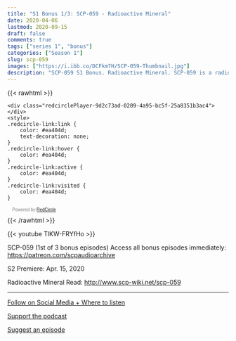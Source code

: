 ```yaml
---
title: "S1 Bonus 1/3: SCP-059 - Radioactive Mineral"
date: 2020-04-06
lastmod: 2020-09-15
draft: false
comments: true
tags: ["series 1", "bonus"]
categories: ["Season 1"]
slug: scp-059
images: ["https://i.ibb.co/DCFkm7H/SCP-059-Thumbnail.jpg"]
description: "SCP-059 S1 Bonus. Radioactive Mineral. SCP-059 is a radioactive mineral of unknown origin, superficially resembling scheelite."
---
```


{{< rawhtml >}}
<script async defer onload="redcircleIframe();" src="https://api.podcache.net/embedded-player/sh/63705181-2bd5-4fc1-a869-6f5b27226efa/ep/9d2c73ad-0209-4a95-bc5f-25a8351b3ac4"></script>
    <div class="redcirclePlayer-9d2c73ad-0209-4a95-bc5f-25a8351b3ac4"></div>
    <style>
    .redcircle-link:link {
        color: #ea404d;
        text-decoration: none;
    }
    .redcircle-link:hover {
        color: #ea404d;
    }
    .redcircle-link:active {
        color: #ea404d;
    }
    .redcircle-link:visited {
        color: #ea404d;
    }
</style>
<p style="margin-top:3px;margin-left:11px;font-family: sans-serif;font-size: 10px; color: gray;">Powered by <a class="redcircle-link" href="https://redcircle.com?utm_source=rc_embedded_player&utm_medium=web&utm_campaign=embedded_v1">RedCircle</a></p>
{{< /rawhtml >}}

{{< youtube TlKW-FRYfHo >}}

SCP-059 (1st of 3 bonus episodes)
Access all bonus episodes immediately: https://patreon.com/scpaudioarchive

S2 Premiere: Apr. 15, 2020

Radioactive Mineral
Read: http://www.scp-wiki.net/scp-059

---

[Follow on Social Media + Where to listen](/links)

[Support the podcast](/support)

[Suggest an episode](/suggest)
